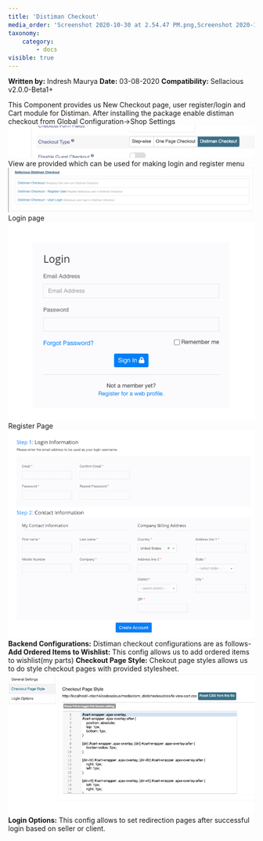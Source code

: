 ```yaml
---
title: 'Distiman Checkout'
media_order: 'Screenshot 2020-10-30 at 2.54.47 PM.png,Screenshot 2020-10-30 at 2.56.13 PM.png,Screenshot 2020-10-30 at 2.58.32 PM.png,Screenshot 2020-10-30 at 3.08.49 PM.png,Screenshot 2020-10-30 at 3.19.58 PM.png'
taxonomy:
    category:
        - docs
visible: true
---
```


**Written by:** Indresh Maurya
**Date:** 03-08-2020
**Compatibility:** Sellacious v2.0.0-Beta1+

This Component provides us New Checkout page, user register/login and Cart module for Distiman.
After installing the package enable distiman checkout from Global Configuration->Shop Settings
![](Screenshot%202020-10-30%20at%202.54.47%20PM.png)
View are provided which can be used for making login and register menu
![](Screenshot%202020-10-30%20at%202.56.13%20PM.png)
Login page
![](Screenshot%202020-10-30%20at%202.58.32%20PM.png)
Register Page
![](Screenshot%202020-10-30%20at%203.08.49%20PM.png)
**Backend Configurations:** Distiman checkout configurations are as follows-
**Add Ordered Items to Wishlist:** This config allows us to add ordered items to wishlist(my parts)
**Checkout Page Style:** Chekout page styles allows us to do style checkout pages with provided stylesheet.
![](Screenshot%202020-10-30%20at%203.19.58%20PM.png)
**Login Options:** This config allows to set redirection pages after successful login based on seller or client.
